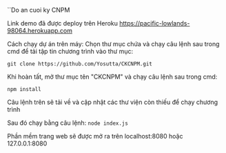 ``Do an cuoi ky CNPM

Link demo đã được deploy trên Heroku
https://pacific-lowlands-98064.herokuapp.com

Cách chạy dự án trên máy:
Chọn thư mục chứa và chạy câu lệnh sau trong cmd để tải tập tin chương trình vào thư mục: 

`git clone https://github.com/Yosutta/CKCNPM.git`

Khi hoàn tất, mở thư mục tên "CKCNPM" và chạy câu lệnh sau trong cmd:

`npm install`

Câu lệnh trên sẽ tải về và cập nhật các thư viện còn thiếu để chạy chương trình

Sau đó chạy bằng câu lệnh: 
`node index.js`

Phần mềm trang web sẽ được mở ra trên localhost:8080 hoặc 127.0.0.1:8080
